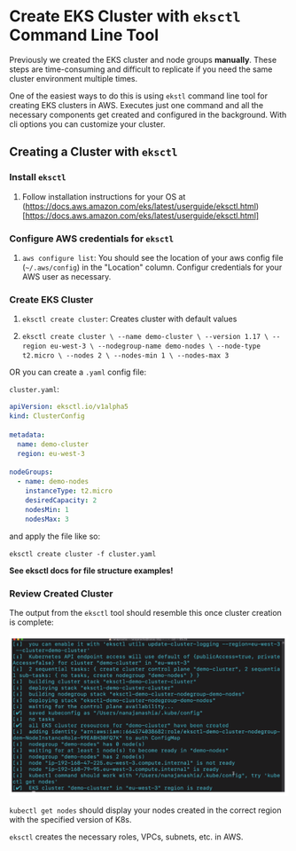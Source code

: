# Create EKS Cluster with `eksctl` Command Line Tool

Previously we created the EKS cluster and node groups **manually**. These steps
are time-consuming and difficult to replicate if you need the same cluster
environment multiple times.

One of the easiest ways to do this is using `ekstl` command line tool for
creating EKS clusters in AWS. Executes just one command and all the necessary
components get created and configured in the background. With cli options you
can customize your cluster.

## Creating a Cluster with `eksctl`

### Install `eksctl`

1. Follow installation instructions for your OS at
   (https://docs.aws.amazon.com/eks/latest/userguide/eksctl.html)[https://docs.aws.amazon.com/eks/latest/userguide/eksctl.html]

### Configure AWS credentials for `eksctl`

1. `aws configure list`: You should see the location of your aws config file
   (`~/.aws/config`) in the "Location" column. Configur credentials for your AWS
   user as necessary.

### Create EKS Cluster

1. `eksctl create cluster`: Creates cluster with default values

2. `eksctl create cluster \ --name demo-cluster \ --version 1.17 \ --region eu-west-3 \ --nodegroup-name demo-nodes \ --node-type t2.micro \ --nodes 2 \ --nodes-min 1 \ --nodes-max 3`

OR you can create a `.yaml` config file:

`cluster.yaml`:

```yaml
apiVersion: eksctl.io/v1alpha5
kind: ClusterConfig

metadata:
  name: demo-cluster
  region: eu-west-3

nodeGroups:
  - name: demo-nodes
    instanceType: t2.micro
    desiredCapacity: 2
    nodesMin: 1
    nodesMax: 3
```

and apply the file like so:

`eksctl create cluster -f cluster.yaml`

**See eksctl docs for file structure examples!**

### Review Created Cluster

The output from the `eksctl` tool should resemble this once cluster creation is
complete:

![eksctl create cluster output](./eksctl-create-output.png)

`kubectl get nodes` should display your nodes created in the correct region with
the specified version of K8s.

`eksctl` creates the necessary roles, VPCs, subnets, etc. in AWS.
